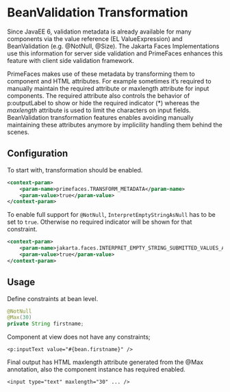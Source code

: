 # BeanValidation Transformation

Since JavaEE 6, validation metadata is already available for many components via the value
reference (EL ValueExpression) and BeanValidation (e.g. @NotNull, @Size). The Jakarta Faces Implementations use this
information for server side validation and PrimeFaces enhances this feature with client side
validation framework.

PrimeFaces makes use of these metadata by transforming them to component and HTML attributes.
For example sometimes it’s required to manually maintain the required attribute or maxlength attribute for
input components. The required attribute also controls the behavior of p:outputLabel to show or
hide the required indicator (*) whereas the _maxlength_ attribute is used to limit the characters on
input fields. BeanValidation transformation features enables avoiding manually maintaining these
attributes anymore by implicility handling them behind the scenes.

## Configuration
To start with, transformation should be enabled.

```xml
<context-param>
    <param-name>primefaces.TRANSFORM_METADATA</param-name>
    <param-value>true</param-value>
</context-param>
```

To enable full support for `@NotNull`, `InterpretEmptyStringAsNull` has to be set to `true`. Otherwise no required indicator will be shown for that constraint.

```xml
<context-param>
    <param-name>jakarta.faces.INTERPRET_EMPTY_STRING_SUBMITTED_VALUES_AS_NULL</param-name>
    <param-value>true</param-value>
</context-param>
```

## Usage
Define constraints at bean level.

```java
@NotNull
@Max(30)
private String firstname;
```
Component at view does not have any constraints;

```xhtml
<p:inputText value="#{bean.firstname}" />
```
Final output has HTML maxlength attribute generated from the @Max annotation, also the component
instance has required enabled.

```xhtml
<input type="text" maxlength="30" ... />
```
